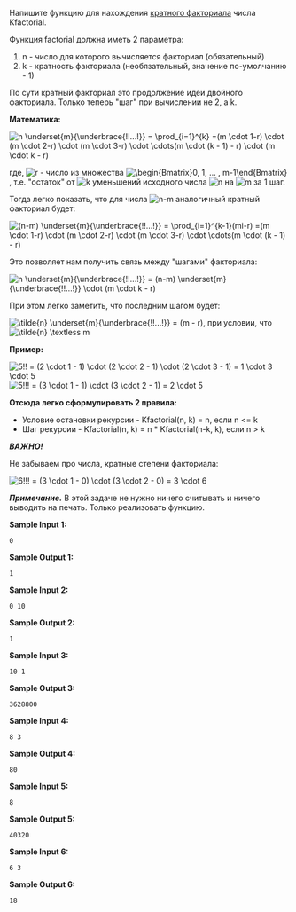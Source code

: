 Напишите функцию для нахождения [кратного факториала](https://ru.wikipedia.org/wiki/%D0%A4%D0%B0%D0%BA%D1%82%D0%BE%D1%80%D0%B8%D0%B0%D0%BB#.D0.9A.D1.80.D0.B0.D1.82.D0.BD.D1.8B.D0.B9_.D1.84.D0.B0.D0.BA.D1.82.D0.BE.D1.80.D0.B8.D0.B0.D0.BB) числа Kfactorial.

Функция factorial должна иметь 2 параметра:

1.    n - число для которого вычисляется факториал (обязательный)
2.    k - кратность факториала (необязательный, значение по-умолчанию - 1)

По сути кратный факториал это продолжение идеи двойного факториала. Только теперь "шаг" при вычислении не 2, а k.

**Математика:**

<img src="https://latex.codecogs.com/svg.image?n&space;\underset{m}{\underbrace{!!...!}}&space;=&space;\prod_{i=1}^{k}&space;=(m&space;\cdot&space;1-r)&space;\cdot&space;(m&space;\cdot&space;2-r)&space;\cdot&space;(m&space;\cdot&space;3-r)&space;\cdot&space;\cdots(m&space;\cdot&space;(k&space;-&space;1)&space;-&space;r)&space;\cdot&space;(m&space;\cdot&space;k&space;-&space;r)" title="n \underset{m}{\underbrace{!!...!}} = \prod_{i=1}^{k} =(m \cdot 1-r) \cdot (m \cdot 2-r) \cdot (m \cdot 3-r) \cdot \cdots(m \cdot (k - 1) - r) \cdot (m \cdot k - r)" />

где, <img src="https://latex.codecogs.com/svg.image?r" title="r" /> - число из множества <img src="https://latex.codecogs.com/svg.image?\begin{Bmatrix}0,&space;1,&space;...&space;,&space;m-1\end{Bmatrix}" title="\begin{Bmatrix}0, 1, ... , m-1\end{Bmatrix}" />, т.е. "остаток" от <img src="https://latex.codecogs.com/svg.image?k" title="k" /> уменьшений исходного числа <img src="https://latex.codecogs.com/svg.image?n" title="n" /> на <img src="https://latex.codecogs.com/svg.image?m" title="m" /> за 1 шаг.

Тогда легко показать, что для числа <img src="https://latex.codecogs.com/svg.image?n-m" title="n-m" /> аналогичный кратный факториал будет:

<img src="https://latex.codecogs.com/svg.image?(n-m)&space;\underset{m}{\underbrace{!!...!}}&space;=&space;\prod_{i=1}^{k-1}(mi-r)&space;=(m&space;\cdot&space;1-r)&space;\cdot&space;(m&space;\cdot&space;2-r)&space;\cdot&space;(m&space;\cdot&space;3-r)&space;\cdot&space;\cdots(m&space;\cdot&space;(k&space;-&space;1)&space;-&space;r)" title="(n-m) \underset{m}{\underbrace{!!...!}} = \prod_{i=1}^{k-1}(mi-r) =(m \cdot 1-r) \cdot (m \cdot 2-r) \cdot (m \cdot 3-r) \cdot \cdots(m \cdot (k - 1) - r)" />

Это позволяет нам получить связь между "шагами" факториала:

<img src="https://latex.codecogs.com/svg.image?n&space;\underset{m}{\underbrace{!!...!}}&space;=&space;(n-m)&space;\underset{m}{\underbrace{!!...!}}&space;\cdot&space;(m&space;\cdot&space;k&space;-&space;r)&space;" title="n \underset{m}{\underbrace{!!...!}} = (n-m) \underset{m}{\underbrace{!!...!}} \cdot (m \cdot k - r) " />

При этом легко заметить, что последним шагом будет:

<img src="https://latex.codecogs.com/svg.image?\tilde{n}&space;\underset{m}{\underbrace{!!...!}}&space;=&space;(m&space;-&space;r)" title="\tilde{n} \underset{m}{\underbrace{!!...!}} = (m - r)" />, при условии, что <img src="https://latex.codecogs.com/svg.image?\tilde{n}&space;\textless&space;m" title="\tilde{n} \textless m" />

**Пример:**

<img src="https://latex.codecogs.com/svg.image?5!!&space;=&space;(2&space;\cdot&space;1&space;-&space;1)&space;\cdot&space;(2&space;\cdot&space;2&space;-&space;1)&space;\cdot&space;(2&space;\cdot&space;3&space;-&space;1)&space;=&space;1&space;\cdot&space;3&space;\cdot&space;5&space;" title="5!! = (2 \cdot 1 - 1) \cdot (2 \cdot 2 - 1) \cdot (2 \cdot 3 - 1) = 1 \cdot 3 \cdot 5 " />

<img src="https://latex.codecogs.com/svg.image?5!!!&space;=&space;(3&space;\cdot&space;1&space;-&space;1)&space;\cdot&space;(3&space;\cdot&space;2&space;-&space;1)&space;=&space;2&space;\cdot&space;5&space;" title="5!!! = (3 \cdot 1 - 1) \cdot (3 \cdot 2 - 1) = 2 \cdot 5 " />


**Отсюда легко сформулировать 2 правила:**

-    Условие остановки рекурсии - Kfactorial(n, k) = n, если n <= k
-    Шаг рекурсии -  Kfactorial(n, k) = n *  Kfactorial(n-k, k), если n > k


***ВАЖНО!***

Не забываем про числа, кратные степени факториала:

<img src="https://latex.codecogs.com/svg.image?6!!!&space;=&space;(3&space;\cdot&space;1&space;-&space;0)&space;\cdot&space;(3&space;\cdot&space;2&space;-&space;0)&space;=&space;3&space;\cdot&space;6&space;" title="6!!! = (3 \cdot 1 - 0) \cdot (3 \cdot 2 - 0) = 3 \cdot 6 " />

***Примечание.*** В этой задаче не нужно ничего считывать и ничего выводить на печать. Только реализовать функцию.

**Sample Input 1:**

```commandline
0
```

**Sample Output 1:**

```commandline
1
```

**Sample Input 2:**

```commandline
0 10
```

**Sample Output 2:**

```commandline
1
```

**Sample Input 3:**

```commandline
10 1
```

**Sample Output 3:**

```commandline
3628800
```

**Sample Input 4:**

```commandline
8 3
```

**Sample Output 4:**

```commandline
80
```

**Sample Input 5:**

```commandline
8
```

**Sample Output 5:**

```commandline
40320
```

**Sample Input 6:**

```commandline
6 3
```

**Sample Output 6:**

```commandline
18
```

